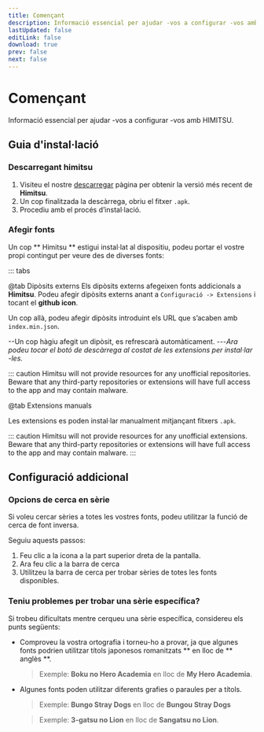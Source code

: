 ```yaml
---
title: Començant
description: Informació essencial per ajudar -vos a configurar -vos amb HIMITSU.
lastUpdated: false
editLink: false
download: true
prev: false
next: false
---
```




# Començant

Informació essencial per ajudar -vos a configurar -vos amb HIMITSU.

## Guia d'instal·lació

### Descarregant himitsu

1. Visiteu el nostre [descarregar](/download/) pàgina per obtenir la versió més recent de **Himitsu**.
2. Un cop finalitzada la descàrrega, obriu el fitxer `.apk`.
3. Procediu amb el procés d’instal·lació.

### Afegir fonts

Un cop ** Himitsu ** estigui instal·lat al dispositiu, podeu portar el vostre propi contingut per veure des de diverses fonts:


::: tabs

@tab Dipòsits externs
Els dipòsits externs afegeixen fonts addicionals a **Himitsu**. Podeu afegir dipòsits externs anant a ``Configuració -> Extensions`` i tocant el **github icon**.

Un cop allà, podeu afegir dipòsits introduint els URL que s’acaben amb `index.min.json`.

--Un cop hàgiu afegit un dipòsit, es refrescarà automàticament.
---*Ara podeu tocar el botó de descàrrega al costat de les extensions per instal·lar -les.*

::: caution
Himitsu will not provide resources for any unofficial repositories. Beware that any third-party repositories or extensions will have full access to the app and may contain malware.

@tab Extensions manuals

Les extensions es poden instal·lar manualment mitjançant fitxers `.apk`.

::: caution
Himitsu will not provide resources for any unofficial extensions. Beware that any third-party repositories or extensions will have full access to the app and may contain malware.
:::

## Configuració addicional

### Opcions de cerca en sèrie

Si voleu cercar sèries a totes les vostres fonts, podeu utilitzar la funció de cerca de font inversa.

Seguiu aquests passos:

1. Feu clic a la icona a la part superior dreta de la pantalla.
1. Ara feu clic a la barra de cerca
1. Utilitzeu la barra de cerca per trobar sèries de totes les fonts disponibles.

### Teniu problemes per trobar una sèrie específica?

Si trobeu dificultats mentre cerqueu una sèrie específica, considereu els punts següents:

* Comproveu la vostra ortografia i torneu-ho a provar, ja que algunes fonts podrien utilitzar títols japonesos romanitzats ** en lloc de ** anglès **.
  > Exemple: **Boku no Hero Academia** en lloc de **My Hero Academia**.

* Algunes fonts poden utilitzar diferents grafies o paraules per a títols.
  > Exemple: **Bungo Stray Dogs** en lloc de **Bungou Stray Dogs**

  > Exemple: **3-gatsu no Lion** en lloc de **Sangatsu no Lion**.

